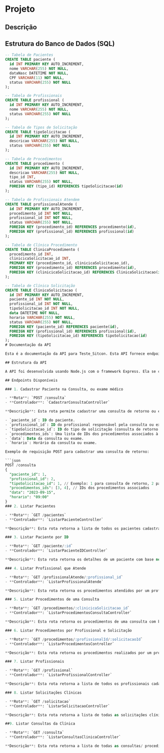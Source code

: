# Projeto 

## Descrição



## Estrutura do Banco de Dados (SQL)


```sql
-- Tabela de Pacientes
CREATE TABLE paciente (
  id INT PRIMARY KEY AUTO_INCREMENT,
  nome VARCHAR(255) NOT NULL,
  dataNasc DATETIME NOT NULL,
  CPF VARCHAR(11) NOT NULL,
  status VARCHAR(255) NOT NULL
);

-- Tabela de Profissionais
CREATE TABLE profissional (
  id INT PRIMARY KEY AUTO_INCREMENT,
  nome VARCHAR(255) NOT NULL,
  status VARCHAR(255) NOT NULL
);

-- Tabela de Tipos de Solicitação
CREATE TABLE tipoSolicitacao (
  id INT PRIMARY KEY AUTO_INCREMENT,
  descricao VARCHAR(255) NOT NULL,
  status VARCHAR(255) NOT NULL
);

-- Tabela de Procedimentos
CREATE TABLE procedimento (
  id INT PRIMARY KEY AUTO_INCREMENT,
  descricao VARCHAR(255) NOT NULL,
  tipo_id INT,
  status VARCHAR(255) NOT NULL,
  FOREIGN KEY (tipo_id) REFERENCES tipoSolicitacao(id)
);

-- Tabela de Profissionais Atendem
CREATE TABLE profissionalAtende (
  id INT PRIMARY KEY AUTO_INCREMENT,
  procedimento_id INT NOT NULL,
  profissional_id INT NOT NULL,
  status VARCHAR(255) NOT NULL,
  FOREIGN KEY (procedimento_id) REFERENCES procedimento(id),
  FOREIGN KEY (profissional_id) REFERENCES profissional(id)
);

-- Tabela de Clínica Procedimento
CREATE TABLE ClinicaProcedimento (
  procedimento_id INT,
  clinicicaSolicitacao_id INT,
  PRIMARY KEY (procedimento_id, clinicicaSolicitacao_id),
  FOREIGN KEY (procedimento_id) REFERENCES procedimento(id),
  FOREIGN KEY (clinicicaSolicitacao_id) REFERENCES ClinicaSolicitacao(id)
);

-- Tabela de Clínica Solicitação
CREATE TABLE ClinicaSolicitacao (
  id INT PRIMARY KEY AUTO_INCREMENT,
  paciente_id INT NOT NULL,
  profissional_id INT NOT NULL,
  tipoSolicitacao_id INT NOT NULL,
  data DATETIME NOT NULL,
  horario VARCHAR(255) NOT NULL,
  status VARCHAR(255) NOT NULL,
  FOREIGN KEY (paciente_id) REFERENCES paciente(id),
  FOREIGN KEY (profissional_id) REFERENCES profissional(id),
  FOREIGN KEY (tipoSolicitacao_id) REFERENCES tipoSolicitacao(id)
);
# Documentação da API

Esta é a documentação da API para Teste_Sitcon. Esta API fornece endpoints para gerenciar pacientes, profissionais, procedimentos e solicitações clínicas em uma clínica médica. Abaixo estão os detalhes das rotas disponíveis e como usá-las.

## Estrutura da API

A API foi desenvolvida usando Node.js com o framework Express. Ela se comunica com um banco de dados PostgreSQL para armazenar informações relacionadas aos pacientes, profissionais, procedimentos e solicitações clínicas.

## Endpoints Disponíveis

### 1. Cadastrar Paciente na Consulta, ou exame médico

- **Rota**: `POST /consulta`
- **Controlador**: `CadastrarConsultaController`

**Descrição**: Esta rota permite cadastrar uma consulta de retorno ou exame para um paciente. Os seguintes campos são obrigatórios no corpo da solicitação:

- `paciente_id`: ID do paciente.
- `profissional_id`: ID do profissional responsável pela consulta ou exame.
- `tipoSolicitacao_id`: ID do tipo de solicitação (consulta de retorno ou exame).
- `procedimentos_ids`: Uma lista de IDs dos procedimentos associados à consulta ou exame.
- `data`: Data da consulta ou exame.
- `horario`: Horário da consulta ou exame.

Exemplo de requisição POST para cadastrar uma consulta de retorno:

```json
POST /consulta
{
  "paciente_id": 1,
  "profissional_id": 2,
  "tipoSolicitacao_id": 1, // Exemplo: 1 para consulta de retorno, 2 para exame
  "procedimentos_ids": [3, 4], // IDs dos procedimentos associados
  "data": "2023-09-15",
  "horario": "09:00"
}
### 2. Listar Pacientes

- **Rota**: `GET /pacientes`
- **Controlador**: `ListarPacienteController`

**Descrição**: Esta rota retorna a lista de todos os pacientes cadastrados na clínica.

### 3. Listar Paciente por ID

- **Rota**: `GET /paciente/:id`
- **Controlador**: `ListarPacienteIDController`

**Descrição**: Esta rota retorna os detalhes de um paciente com base no ID fornecido como parâmetro na URL.

### 4. Listar Profissional que Atende

- **Rota**: `GET /profissionalAtende/:profissional_id`
- **Controlador**: `ListarProfissionalAtende`

**Descrição**: Esta rota retorna os procedimentos atendidos por um profissional com base no ID do profissional fornecido como parâmetro na URL.

### 5. Listar Procedimentos de uma Consulta

- **Rota**: `GET /procedimentos/:clinicicaSolicitacao_id`
- **Controlador**: `ListarProcedimentosConsultaController`

**Descrição**: Esta rota retorna os procedimentos de uma consulta com base no ID da consulta fornecido como parâmetro na URL.

### 6. Listar Procedimentos por Profissional e Solicitação

- **Rota**: `GET /procedimentos/:profissionalId/:solicitacaoId`
- **Controlador**: `ListarProcedimentosController`

**Descrição**: Esta rota retorna os procedimentos realizados por um profissional em uma solicitação específica com base nos IDs fornecidos como parâmetros na URL.

### 7. Listar Profissionais

- **Rota**: `GET /profissional`
- **Controlador**: `ListarProfissionalController`

**Descrição**: Esta rota retorna a lista de todos os profissionais cadastrados na clínica.

### 8. Listar Solicitações Clínicas

- **Rota**: `GET /solicitacao`
- **Controlador**: `ListarSolicitacaoController`

**Descrição**: Esta rota retorna a lista de todas as solicitações clínicas registradas na clínica.

##9. Listar Consultas da Clínica

- **Rota**: `GET /consulta`
- **Controlador**: `ListarConsultasClinicaController`

**Descrição**: Esta rota retorna a lista de todas as consultas/ procedimentos da clínica.


